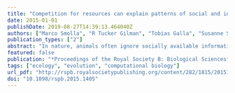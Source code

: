```yaml
---
title: "Competition for resources can explain patterns of social and individual learning in nature"
date: 2015-01-01
publishDate: 2019-08-27T14:39:13.464040Z
authors: ["Marco Smolla", "R Tucker Gilman", "Tobias Galla", "Susanne Shultz"]
publication_types: ["2"]
abstract: "In nature, animals often ignore socially available information despite the multiple theoretical benefits of social learning over individual trial-and-error learning. Using information filtered by others is quicker, more efficient and less risky than randomly sampling the environment. To explain the mix of social and individual learning used by animals in nature, most models penalize the quality of socially derived information as either out of date, of poor fidelity or costly to acquire. Competition for limited resources, a fundamental evolutionary force, provides a compelling, yet hitherto overlooked, explanation for the evolution of mixed-learning strategies. We present a novel model of social learning that incorporates competition and demonstrates that (i) social learning is favoured when competition is weak, but (ii) if competition is strong social learning is favoured only when resource quality is highly variable and there is low environmental turnover. The frequency of social learning in our model always evolves until it reduces the mean foraging success of the population. The results of our model are consistent with empirical studies showing that individuals rely less on social information where resources vary little in quality and where there is high within-patch competition. Our model provides a framework for understanding the evolution of social learning, a prerequisite for human cumulative culture."
featured: false
publication: "*Proceedings of the Royal Society B: Biological Sciences*"
tags: ["ecology", "evolution", "computational biology"]
url_pdf: "http://rspb.royalsocietypublishing.org/content/282/1815/20151405.abstract"
doi: "10.1098/rspb.2015.1405"
---
```


